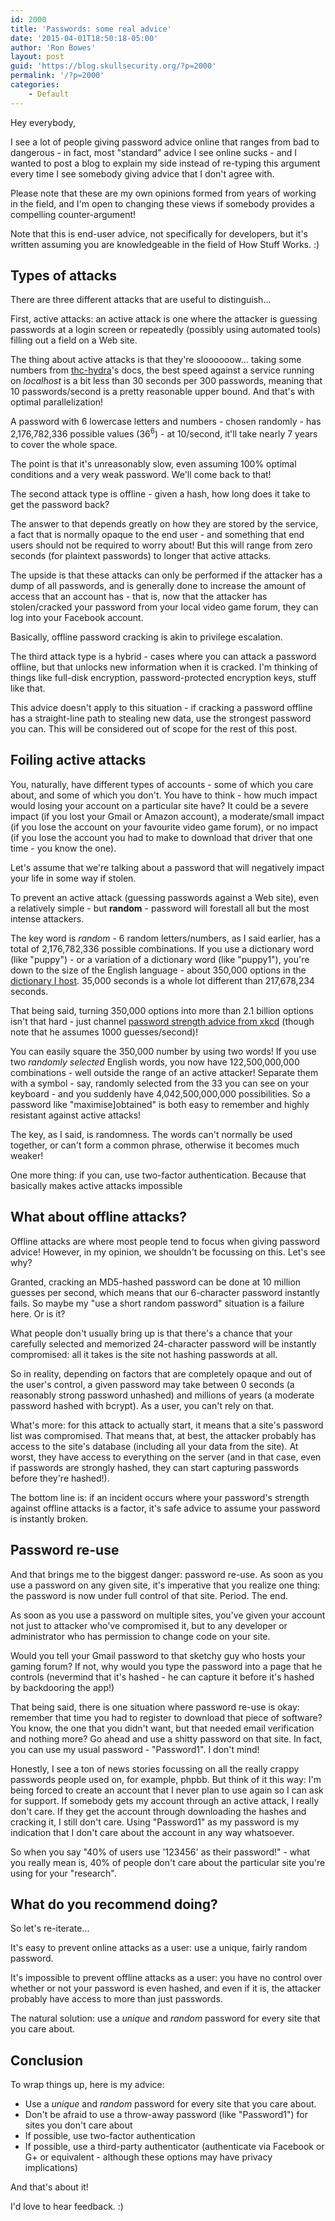 ```yaml
---
id: 2000
title: 'Passwords: some real advice'
date: '2015-04-01T18:50:18-05:00'
author: 'Ron Bowes'
layout: post
guid: 'https://blog.skullsecurity.org/?p=2000'
permalink: '/?p=2000'
categories:
    - Default
---
```


Hey everybody,

I see a lot of people giving password advice online that ranges from bad to dangerous - in fact, most "standard" advice I see online sucks - and I wanted to post a blog to explain my side instead of re-typing this argument every time I see somebody giving advice that I don't agree with.

Please note that these are my own opinions formed from years of working in the field, and I'm open to changing these views if somebody provides a compelling counter-argument!

Note that this is end-user advice, not specifically for developers, but it's written assuming you are knowledgeable in the field of How Stuff Works. :)

## Types of attacks

There are three different attacks that are useful to distinguish...

First, active attacks: an active attack is one where the attacker is guessing passwords at a login screen or repeatedly (possibly using automated tools) filling out a field on a Web site.

The thing about active attacks is that they're sloooooow... taking some numbers from [thc-hydra](https://www.thc.org/thc-hydra/README)'s docs, the best speed against a service running on *localhost* is a bit less than 30 seconds per 300 passwords, meaning that 10 passwords/second is a pretty reasonable upper bound. And that's with optimal parallelization!

A password with 6 lowercase letters and numbers - chosen randomly - has 2,176,782,336 possible values (36<sup>6</sup>) - at 10/second, it'll take nearly 7 years to cover the whole space.

The point is that it's unreasonably slow, even assuming 100% optimal conditions and a very weak password. We'll come back to that!

The second attack type is offline - given a hash, how long does it take to get the password back?

The answer to that depends greatly on how they are stored by the service, a fact that is normally opaque to the end user - and something that end users should not be required to worry about! But this will range from zero seconds (for plaintext passwords) to longer that active attacks.

The upside is that these attacks can only be performed if the attacker has a dump of all passwords, and is generally done to increase the amount of access that an account has - that is, now that the attacker has stolen/cracked your password from your local video game forum, they can log into your Facebook account.

Basically, offline password cracking is akin to privilege escalation.

The third attack type is a hybrid - cases where you can attack a password offline, but that unlocks new information when it is cracked. I'm thinking of things like full-disk encryption, password-protected encryption keys, stuff like that.

This advice doesn't apply to this situation - if cracking a password offline has a straight-line path to stealing new data, use the strongest password you can. This will be considered out of scope for the rest of this post.

## Foiling active attacks

You, naturally, have different types of accounts - some of which you care about, and some of which you don't. You have to think - how much impact would losing your account on a particular site have? It could be a severe impact (if you lost your Gmail or Amazon account), a moderate/small impact (if you lose the account on your favourite video game forum), or no impact (if you lose the account you had to make to download that driver that one time - you know the one).

Let's assume that we're talking about a password that will negatively impact your life in some way if stolen.

To prevent an active attack (guessing passwords against a Web site), even a relatively simple - but **random** - password will forestall all but the most intense attackers.

The key word is *random* - 6 random letters/numbers, as I said earlier, has a total of 2,176,782,336 possible combinations. If you use a dictionary word (like "puppy") - or a variation of a dictionary word (like "puppy1"), you're down to the size of the English language - about 350,000 options in the [dictionary I host](https://wiki.skullsecurity.org/Passwords). 35,000 seconds is a whole lot different than 217,678,234 seconds.

That being said, turning 350,000 options into more than 2.1 billion options isn't that hard - just channel [password strength advice from xkcd](https://xkcd.com/936/) (though note that he assumes 1000 guesses/second)!

You can easily square the 350,000 number by using two words! If you use two *randomly selected* English words, you now have 122,500,000,000 combinations - well outside the range of an active attacker! Separate them with a symbol - say, randomly selected from the 33 you can see on your keyboard - and you suddenly have 4,042,500,000,000 possibilities. So a password like "maximise\]obtained" is both easy to remember and highly resistant against active attacks!

The key, as I said, is randomness. The words can't normally be used together, or can't form a common phrase, otherwise it becomes much weaker!

One more thing: if you can, use two-factor authentication. Because that basically makes active attacks impossible

## What about offline attacks?

Offline attacks are where most people tend to focus when giving password advice! However, in my opinion, we shouldn't be focussing on this. Let's see why?

Granted, cracking an MD5-hashed password can be done at 10 million guesses per second, which means that our 6-character password instantly fails. So maybe my "use a short random password" situation is a failure here. Or is it?

What people don't usually bring up is that there's a chance that your carefully selected and memorized 24-character password will be instantly compromised: all it takes is the site not hashing passwords at all.

So in reality, depending on factors that are completely opaque and out of the user's control, a given password may take between 0 seconds (a reasonably strong password unhashed) and millions of years (a moderate password hashed with bcrypt). As a user, you can't rely on that.

What's more: for this attack to actually start, it means that a site's password list was compromised. That means that, at best, the attacker probably has access to the site's database (including all your data from the site). At worst, they have access to everything on the server (and in that case, even if passwords are strongly hashed, they can start capturing passwords before they're hashed!).

The bottom line is: if an incident occurs where your password's strength against offline attacks is a factor, it's safe advice to assume your password is instantly broken.

## Password re-use

And that brings me to the biggest danger: password re-use. As soon as you use a password on any given site, it's imperative that you realize one thing: the password is now under full control of that site. Period. The end.

As soon as you use a password on multiple sites, you've given your account not just to attacker who've compromised it, but to any developer or administrator who has permission to change code on your site.

Would you tell your Gmail password to that sketchy guy who hosts your gaming forum? If not, why would you type the password into a page that he controls (nevermind that it's hashed - he can capture it before it's hashed by backdooring the app!)

That being said, there is one situation where password re-use is okay: remember that time you had to register to download that piece of software? You know, the one that you didn't want, but that needed email verification and nothing more? Go ahead and use a shitty password on that site. In fact, you can use my usual password - "Password1". I don't mind!

Honestly, I see a ton of news stories focussing on all the really crappy passwords people used on, for example, phpbb. But think of it this way: I'm being forced to create an account that I never plan to use again so I can ask for support. If somebody gets my account through an active attack, I really don't care. If they get the account through downloading the hashes and cracking it, I still don't care. Using "Password1" as my password is my indication that I don't care about the account in any way whatsoever.

So when you say "40% of users use '123456' as their password!" - what you really mean is, 40% of people don't care about the particular site you're using for your "research".

## What do you recommend doing?

So let's re-iterate...

It's easy to prevent online attacks as a user: use a unique, fairly random password.

It's impossible to prevent offline attacks as a user: you have no control over whether or not your password is even hashed, and even if it is, the attacker probably have access to more than just passwords.

The natural solution: use a *unique* and *random* password for every site that you care about.

## Conclusion

To wrap things up, here is my advice:

- Use a *unique* and *random* password for every site that you care about.
- Don't be afraid to use a throw-away password (like "Password1") for sites you don't care about
- If possible, use two-factor authentication
- If possible, use a third-party authenticator (authenticate via Facebook or G+ or equivalent - although these options may have privacy implications)

And that's about it!

I'd love to hear feedback. :)